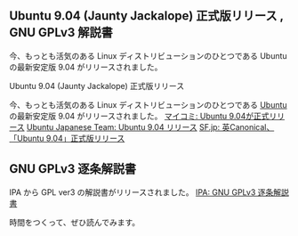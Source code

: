 ## Ubuntu 9.04 (Jaunty Jackalope) 正式版リリース , GNU GPLv3 解説書

今、もっとも活気のある Linux ディストリビューションのひとつである Ubuntu の最新安定版  9.04 がリリースされました。





Ubuntu 9.04 (Jaunty Jackalope) 正式版リリース

今、もっとも活気のある Linux ディストリビューションのひとつである [Ubuntu](http://www.igapyon.jp/igapyon/diary/keyword/ubuntu.html) の最新安定版 9.04
がリリースされました。
[マイコミ: Ubuntu 9.04が正式リリース](http://journal.mycom.co.jp/news/2009/04/24/024/)
  [Ubuntu Japanese Team: Ubuntu 9.04 リリース](http://www.ubuntulinux.jp/News/ubuntu904)
  [SF.jp: 英Canonical、「Ubuntu 9.04」正式版リリース](http://sourceforge.jp/magazine/09/04/24/0234227)


## GNU GPLv3 逐条解説書


IPA から GPL ver3 の解説書がリリースされました。
[IPA: GNU GPLv3 逐条解説書](http://ossipedia.ipa.go.jp/doc/187/)


時間をつくって、ぜひ読んでみます。